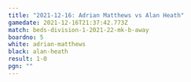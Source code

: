 ```yaml
---
title: "2021-12-16: Adrian Matthews vs Alan Heath"
gamedate: 2021-12-16T21:37:42.773Z
match: beds-division-1-2021-22-mk-b-away
boardno: 5
white: adrian-matthews
black: alan-heath
result: 1-0
pgn: ""
---
```

